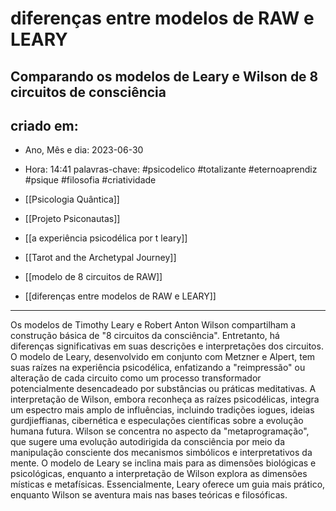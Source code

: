 # diferenças entre modelos de RAW e LEARY

## Comparando os modelos de Leary e Wilson de 8 circuitos de consciência

## criado em: 
-  Ano, Mês e dia: 2023-06-30
- Hora: 14:41
palavras-chave: #psicodelico #totalizante #eternoaprendiz 
#psique #filosofia #criatividade 

- [[Psicologia Quântica]]
- [[Projeto Psiconautas]]
- [[a experiência psicodélica por t leary]]
- [[Tarot and the Archetypal Journey]]
- [[modelo de 8 circuitos de RAW]]
- [[diferenças entre modelos de RAW e LEARY]]
---

Os modelos de Timothy Leary e Robert Anton Wilson compartilham a construção básica de "8 circuitos da consciência". Entretanto, há diferenças significativas em suas descrições e interpretações dos circuitos. O modelo de Leary, desenvolvido em conjunto com Metzner e Alpert, tem suas raízes na experiência psicodélica, enfatizando a "reimpressão" ou alteração de cada circuito como um processo transformador potencialmente desencadeado por substâncias ou práticas meditativas. A interpretação de Wilson, embora reconheça as raízes psicodélicas, integra um espectro mais amplo de influências, incluindo tradições iogues, ideias gurdjieffianas, cibernética e especulações científicas sobre a evolução humana futura. Wilson se concentra no aspecto da "metaprogramação", que sugere uma evolução autodirigida da consciência por meio da manipulação consciente dos mecanismos simbólicos e interpretativos da mente. O modelo de Leary se inclina mais para as dimensões biológicas e psicológicas, enquanto a interpretação de Wilson explora as dimensões místicas e metafísicas. Essencialmente, Leary oferece um guia mais prático, enquanto Wilson se aventura mais nas bases teóricas e filosóficas.